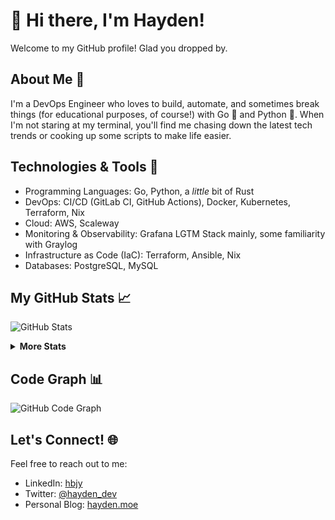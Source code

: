 # 👋 Hi there, I'm Hayden!

Welcome to my GitHub profile! Glad you dropped by.

## About Me 🚀

I'm a DevOps Engineer who loves to build, automate, and sometimes break things
(for educational purposes, of course!) with Go 🐹 and Python 🐍. When I'm not
staring at my terminal, you'll find me chasing down the latest tech trends or
cooking up some scripts to make life easier.

## Technologies & Tools 🔧

- Programming Languages: Go, Python, a _little_ bit of Rust
- DevOps: CI/CD (GitLab CI, GitHub Actions), Docker, Kubernetes, Terraform, Nix
- Cloud: AWS, Scaleway
- Monitoring & Observability: Grafana LGTM Stack mainly, some familiarity with Graylog
- Infrastructure as Code (IaC): Terraform, Ansible, Nix
- Databases: PostgreSQL, MySQL

## My GitHub Stats 📈

![GitHub Stats](https://github-readme-stats.vercel.app/api?username=hbjydev&show_icons=true&theme=tokyonight)

<details>
<summary><b>More Stats</b></summary>

![Top Langs](https://github-readme-stats.vercel.app/api/top-langs/?username=hbjydev&layout=compact&theme=tokyonight)

</details>

## Code Graph 📊

<!-- Embed your GitHub code graph -->
![GitHub Code Graph](https://activity-graph.herokuapp.com/graph?username=hbjydev&bg_color=000000&color=58a6ff&line=28a745&point=ffffff&area=true&hide_border=true)

## Let's Connect! 🌐

Feel free to reach out to me:

- LinkedIn: [hbjy](https://www.linkedin.com/in/hbjy/)
- Twitter: [@hayden_dev](https://twitter.com/hayden_dev)
- Personal Blog: [hayden.moe](https://hayden.moe/)
